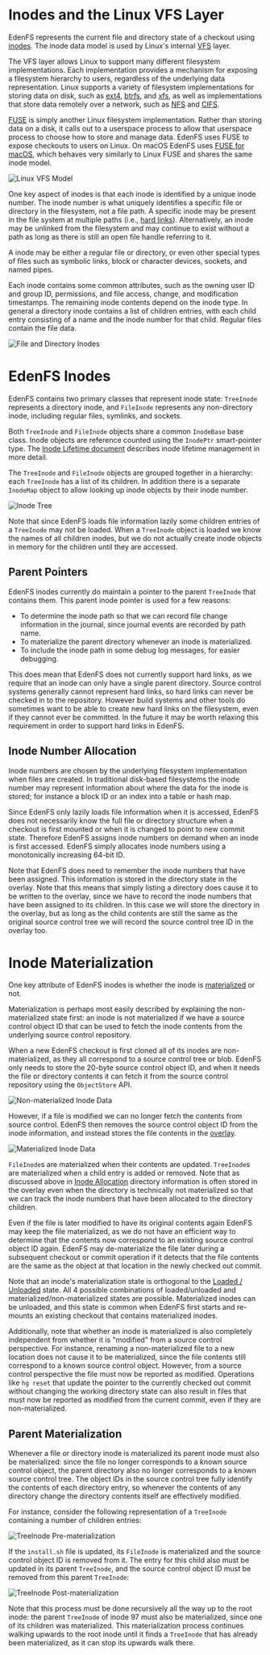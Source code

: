 Inodes and the Linux VFS Layer
==============================

EdenFS represents the current file and directory state of a checkout using
[inodes](https://en.wikipedia.org/wiki/Inode).  The inode data model is used by
Linux's internal
[VFS](https://www.kernel.org/doc/html/latest/filesystems/vfs.html) layer.

The VFS layer allows Linux to support many different filesystem
implementations.  Each implementation provides a mechanism for exposing a
filesystem hierarchy to users, regardless of the underlying data
representation.  Linux supports a variety of filesystem implementations for
storing data on disk, such as [ext4](https://en.wikipedia.org/wiki/Ext4),
[btrfs](https://en.wikipedia.org/wiki/Btrfs), and
[xfs](https://en.wikipedia.org/wiki/XFS), as well as implementations that store
data remotely over a network, such as
[NFS](https://en.wikipedia.org/wiki/Network_File_System) and
[CIFS](https://en.wikipedia.org/wiki/Server_Message_Block).

[FUSE](https://en.wikipedia.org/wiki/Filesystem_in_Userspace) is simply another
Linux filesystem implementation.  Rather than storing data on a disk, it calls
out to a userspace process to allow that userspace process to choose how to
store and manage data.  EdenFS uses FUSE to expose checkouts to users on Linux.
On macOS EdenFS uses [FUSE for macOS](https://osxfuse.github.io/), which
behaves very similarly to Linux FUSE and shares the same inode model.

![Linux VFS Model](img/fuse_vfs.svg)

One key aspect of inodes is that each inode is identified by a unique inode
number.  The inode number is what uniquely identifies a specific file or
directory in the filesystem, not a file path.  A specific inode may be present
in the file system at multiple paths (i.e.,
[hard links](https://en.wikipedia.org/wiki/Hard_link)).  Alternatively, an
inode may be unlinked from the filesystem and may continue to exist without a
path as long as there is still an open file handle referring to it.

A inode may be either a regular file or directory, or even other special types
of files such as symbolic links, block or character devices, sockets, and named
pipes.

Each inode contains some common attributes, such as the owning user ID and
group ID, permissions, and file access, change, and modification timestamps.
The remaining inode contents depend on the inode type.  In general a directory
inode contains a list of children entries, with each child entry consisting of
a name and the inode number for that child.  Regular files contain the file
data.

![File and Directory Inodes](img/inode_contents.svg)


EdenFS Inodes
=============

EdenFS contains two primary classes that represent inode state: `TreeInode`
represents a directory inode, and `FileInode` represents any non-directory
inode, including regular files, symlinks, and sockets.

Both `TreeInode` and `FileInode` objects share a common `InodeBase` base class.
Inode objects are reference counted using the `InodePtr` smart-pointer type.
The [Inode Lifetime document](InodeLifetime.md) describes inode lifetime
management in more detail.

The `TreeInode` and `FileInode` objects are grouped together in a hierarchy:
each `TreeInode` has a list of its children.  In addition there is a separate
`InodeMap` object to allow looking up inode objects by their inode number.

![Inode Tree](img/inode_tree.svg)

Note that since EdenFS loads file information lazily some children entries of
a `TreeInode` may not be loaded.  When a `TreeInode` object is loaded we know
the names of all children inodes, but we do not actually create inode objects
in memory for the children until they are accessed.


Parent Pointers
---------------

EdenFS inodes currently do maintain a pointer to the parent `TreeInode` that
contains them.  This parent inode pointer is used for a few reasons:
* To determine the inode path so that we can record file change information in
  the journal, since journal events are recorded by path name.
* To materialize the parent directory whenever an inode is materialized.
* To include the inode path in some debug log messages, for easier debugging.

This does mean that EdenFS does not currently support hard links, as we require
that an inode can only have a single parent directory.  Source control systems
generally cannot represent hard links, so hard links can never be checked in to
the repository.  However build systems and other tools do sometimes want to be
able to create new hard links on the filesystem, even if they cannot ever be
committed.  In the future it may be worth relaxing this requirement in order to
support hard links in EdenFS.


Inode Number Allocation
-----------------------

Inode numbers are chosen by the underlying filesystem implementation when files
are created.  In traditional disk-based filesystems the inode number may
represent information about where the data for the inode is stored; for
instance a block ID or an index into a table or hash map.

Since EdenFS only lazily loads file information when it is accessed, EdenFS
does not necessarily know the full file or directory structure when a checkout
is first mounted or when it is changed to point to new commit state.  Therefore
EdenFS assigns inode numbers on demand when an inode is first accessed.  EdenFS
simply allocates inode numbers using a monotonically increasing 64-bit ID.

Note that EdenFS does need to remember the inode numbers that have been
assigned.  This information is stored in the directory state in the overlay.
Note that this means that simply listing a directory does cause it to be
written to the overlay, since we have to record the inode numbers that
have been assigned to its children.  In this case we will store the directory
in the overlay, but as long as the child contents are still the same as the
original source control tree we will record the source control tree ID in the
overlay too.


Inode Materialization
=====================

One key attribute of EdenFS inodes is whether the inode is
[materialized](Glossary.md#materialized--non-materialized) or not.

Materialization is perhaps most easily described by explaining the
non-materialized state first: an inode is not materialized if we have a source
control object ID that can be used to fetch the inode contents from the
underlying source control repository.

When a new EdenFS checkout is first cloned all of its inodes are
non-materialized, as they all correspond to a source control tree or blob.
EdenFS only needs to store the 20-byte source control object ID, and when it
needs the file or directory contents it can fetch it from the source control
repository using the `ObjectStore` API.

![Non-materialized Inode Data](img/non_materialized_inode.svg)

However, if a file is modified we can no longer fetch the contents from source
control.  EdenFS then removes the source control object ID from the inode
information, and instead stores the file contents in the
[overlay](Glossary.md#overlay).

![Materialized Inode Data](img/materialized_inode.svg)

`FileInode`s are materialized when their contents are updated.
`TreeInode`s are materialized when a child entry is added or removed.  Note
that as discussed above in [Inode Allocation](#inode-allocation) directory
information is often stored in the overlay even when the directory is
technically not materialized so that we can track the inode numbers that have
been allocated to the directory children.

Even if the file is later modified to have its original contents again
EdenFS may keep the file materialized, as we do not have an efficient way
to determine that the contents now correspond to an existing source control
object ID again.  EdenFS may de-materialize the file later during a subsequent
checkout or commit operation if it detects that the file contents are the same
as the object at that location in the newly checked out commit.

Note that an inode's materialization state is orthogonal to the
[Loaded / Unloaded](#loaded--unloaded) state.  All 4 possible combinations of
loaded/unloaded and materialized/non-materialized states are possible.
Materialized inodes can be unloaded, and this state is common when EdenFS first
starts and re-mounts an existing checkout that contains materialized inodes.

Additionally, note that whether an inode is materialized is also completely
independent from whether it is "modified" from a source control perspective.
For instance, renaming a non-materialized file to a new location does not cause
it to be materialized, since the file contents still correspond to a known
source control object.  However, from a source control perspective the file
must now be reported as modified.  Operations like `hg reset` that update the
pointer to the currently checked out commit without changing the working
directory state can also result in files that must now be reported as modified
from the current commit, even if they are non-materialized.

Parent Materialization
----------------------

Whenever a file or directory inode is materialized its parent inode must also
be materialized: since the file no longer corresponds to a known source control
object, the parent directory also no longer corresponds to a known source
control tree.  The object IDs in the source control tree fully identify the
contents of each directory entry, so whenever the contents of any directory
change the directory contents itself are effectively modified.

For instance, consider the following representation of a `TreeInode` containing
a number of children entries:

![TreeInode Pre-materialization](img/tree_inode_pre_materialization.svg)

If the `install.sh` file is updated, its `FileInode` is materialized and the
source control object ID is removed from it.  The entry for this child also
must be updated in its parent `TreeInode`, and the source control object ID
must be removed from this parent `TreeInode`:

![TreeInode Post-materialization](img/tree_inode_post_materialization.svg)

Note that this process must be done recursively all the way up to the root
inode: the parent `TreeInode` of inode 97 must also be materialized, since one
of its children was materialized.  This materialization process continues
walking upwards to the root inode until it finds a `TreeInode` that has already
been materialized, as it can stop its upwards walk there.
